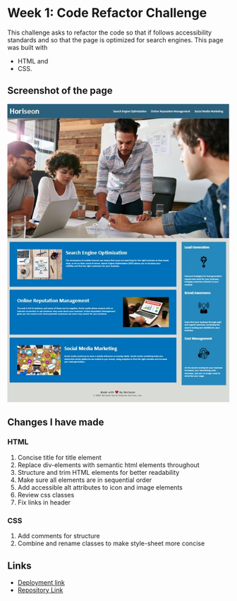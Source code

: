 # Week 1: Code Refactor Challenge

This challenge asks to refactor the code so that if follows accessibility standards and so that the page is optimized for search engines.
This page was built with 
- HTML and 
- CSS.

## Screenshot of the page
![Horiseon webpage screenshot](./Assets/Screenshot-Horiseon.JPG)


## Changes I have made

### HTML
1. Concise title for title element
2. Replace div-elements with semantic html elements throughout
3. Structure and trim HTML elements for better readability
4. Make sure all elements are in sequential order
5. Add accessible alt attributes to icon and image elements
6. Review css classes
7. Fix links in header

### CSS
1. Add comments for structure
2. Combine and rename classes to make style-sheet more concise

## Links
- [Deployment link](https://henniepenny.github.io/01_code-refactor-html/)
- [Repository Link](https://github.com/HenniePenny/01_code-refactor-html)